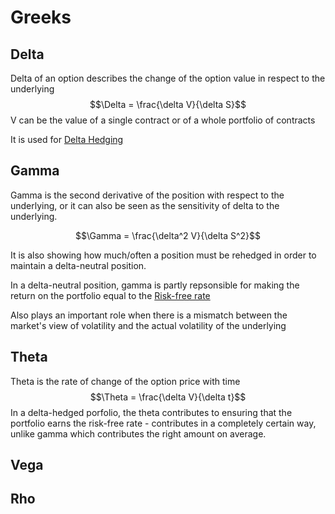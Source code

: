 # Greeks
## Delta 

Delta of an option describes the change of the option value in respect to the underlying
$$\Delta = \frac{\delta V}{\delta S}$$   V can be the value of a single contract or of a whole portfolio of contracts

It is used for [Delta Hedging](Delta%20Hedging.md) 

## Gamma
Gamma is the second derivative of the position with respect to the underlying, or it can also be seen as the sensitivity of delta to the underlying. 

$$\Gamma = \frac{\delta^2 V}{\delta S^2}$$

It is also showing how much/often a position must be rehedged in order to maintain a delta-neutral position.

In a delta-neutral position, gamma is partly repsonsible for making the return on the portfolio equal to the [Risk-free rate](Risk-free%20interest%20rate.md)

Also plays an important role when there is a mismatch between the market's view of volatility and the actual volatility of the underlying
## Theta
Theta is the rate of change of the option price with  time $$\Theta = \frac{\delta V}{\delta t}$$In a delta-hedged porfolio, the theta contributes to ensuring that the portfolio earns the risk-free rate - contributes in a completely certain way, unlike gamma which contributes the right amount on average.
## Vega

## Rho

